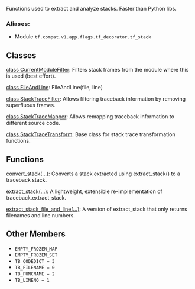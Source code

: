 
Functions used to extract and analyze stacks. Faster than Python libs.
### Aliases:
- Module `tf.compat.v1.app.flags.tf_decorator.tf_stack`
## Classes
[class CurrentModuleFilter](https://www.tensorflow.org/api_docs/python/tf/compat/v1/flags/tf_decorator/tf_stack/CurrentModuleFilter): Filters stack frames from the module where this is used (best effort).

[class FileAndLine](https://www.tensorflow.org/api_docs/python/tf/compat/v1/flags/tf_decorator/tf_stack/FileAndLine): FileAndLine(file, line)

[class StackTraceFilter](https://www.tensorflow.org/api_docs/python/tf/compat/v1/flags/tf_decorator/tf_stack/StackTraceFilter): Allows filtering traceback information by removing superfluous frames.

[class StackTraceMapper](https://www.tensorflow.org/api_docs/python/tf/compat/v1/flags/tf_decorator/tf_stack/StackTraceMapper): Allows remapping traceback information to different source code.

[class StackTraceTransform](https://www.tensorflow.org/api_docs/python/tf/compat/v1/flags/tf_decorator/tf_stack/StackTraceTransform): Base class for stack trace transformation functions.

## Functions
[convert_stack(...)](https://www.tensorflow.org/api_docs/python/tf/compat/v1/flags/tf_decorator/tf_stack/convert_stack): Converts a stack extracted using extract_stack() to a traceback stack.

[extract_stack(...)](https://www.tensorflow.org/api_docs/python/tf/compat/v1/flags/tf_decorator/tf_stack/extract_stack): A lightweight, extensible re-implementation of traceback.extract_stack.

[extract_stack_file_and_line(...)](https://www.tensorflow.org/api_docs/python/tf/compat/v1/flags/tf_decorator/tf_stack/extract_stack_file_and_line): A version of extract_stack that only returns filenames and line numbers.

## Other Members
- `EMPTY_FROZEN_MAP`
- `EMPTY_FROZEN_SET`
- `TB_CODEDICT = 3`
- `TB_FILENAME = 0`
- `TB_FUNCNAME = 2`
- `TB_LINENO = 1`
